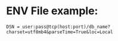# ENV File example:

```env
DSN = user:pass@tcp(host:port)/db_name?charset=utf8mb4&parseTime=True&loc=Local
```
